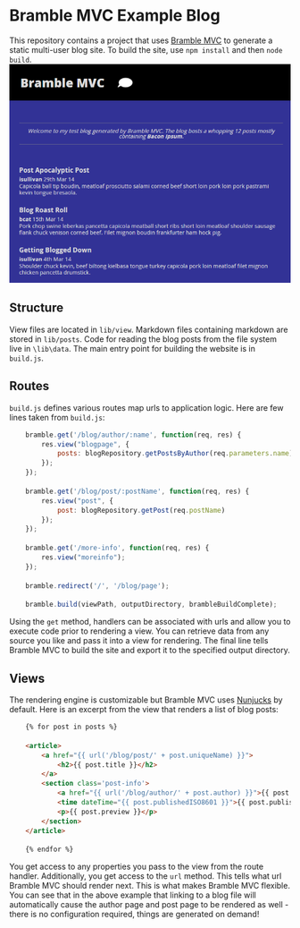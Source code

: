 Bramble MVC Example Blog
========================
This repository contains a project that uses [Bramble MVC](https://github.com/iansullivan88/bramble-mvc) to generate a static multi-user blog site. To build the site, use `npm install` and then `node build`.
![Screenshot](screenshot.png)

Structure
---------
View files are located in `lib/view`.
Markdown files containing markdown are stored in `lib/posts`.
Code for reading the blog posts from the file system live in `\lib\data`.
The main entry point for building the website is in `build.js`.

Routes
------
`build.js` defines various routes map urls to application logic. Here are few lines taken from `build.js`:
```js
    bramble.get('/blog/author/:name', function(req, res) {
        res.view("blogpage", {
            posts: blogRepository.getPostsByAuthor(req.parameters.name)
        });
    });

    bramble.get('/blog/post/:postName', function(req, res) {
        res.view("post", {
            post: blogRepository.getPost(req.postName)
        });
    });

    bramble.get('/more-info', function(req, res) {
        res.view("moreinfo");
    });

    bramble.redirect('/', '/blog/page');

    bramble.build(viewPath, outputDirectory, brambleBuildComplete);
```
Using the `get` method, handlers can be associated with urls and allow you to execute code prior to rendering a view. You can retrieve data from any source you like and pass it into a view for rendering. The final line tells Bramble MVC to build the site and export it to the specified output directory.

Views
-----
The rendering engine is customizable but Bramble MVC uses [Nunjucks](http://mozilla.github.io/nunjucks/) by default. Here is an excerpt from the view that renders a list of blog posts:
```html
    {% for post in posts %}

    <article>
        <a href="{{ url('/blog/post/' + post.uniqueName) }}">
            <h2>{{ post.title }}</h2>
        </a>
        <section class='post-info'>
            <a href="{{ url('/blog/author/' + post.author) }}">{{ post.author }}</a>
            <time dateTime="{{ post.publishedISO8601 }}">{{ post.publishedFormatted }}</time>
            <p>{{ post.preview }}</p>
        </section>
    </article>

    {% endfor %}
```
You get access to any properties you pass to the view from the route handler. Additionally, you get access to the `url` method. This tells what url Bramble MVC should render next. This is what makes Bramble MVC flexible. You can see that in the above example that linking to a blog file will automatically cause the author page and post page to be rendered as well - there is no configuration required, things are generated on demand!
